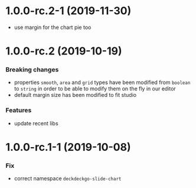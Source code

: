<a name="1.0.0-rc.2-1"></a>
# 1.0.0-rc.2-1 (2019-11-30)

* use margin for the chart pie too

<a name="1.0.0-rc.2"></a>
# 1.0.0-rc.2 (2019-10-19)

### Breaking changes

*  properties `smooth`, `area` and `grid` types have been modified from `boolean` to `string` in order to be able to modify them on the fly in our editor
* default margin size has been modified to fit studio

### Features

* update recent libs

<a name="1.0.0-rc.1-1"></a>
# 1.0.0-rc.1-1 (2019-10-08)

### Fix

* correct namespace `deckdeckgo-slide-chart`
